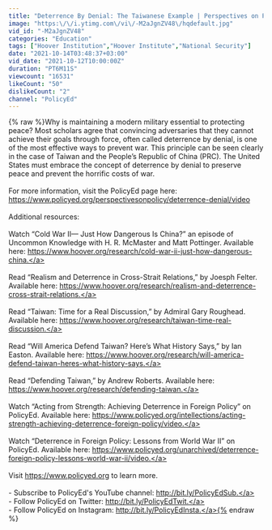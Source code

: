```yaml
---
title: "Deterrence By Denial: The Taiwanese Example | Perspectives on Policy"
image: "https:\/\/i.ytimg.com\/vi\/-M2aJgnZV48\/hqdefault.jpg"
vid_id: "-M2aJgnZV48"
categories: "Education"
tags: ["Hoover Institution","Hoover Institute","National Security"]
date: "2021-10-14T03:48:37+03:00"
vid_date: "2021-10-12T10:00:00Z"
duration: "PT6M11S"
viewcount: "16531"
likeCount: "50"
dislikeCount: "2"
channel: "PolicyEd"
---
```

{% raw %}Why is maintaining a modern military essential to protecting peace? Most scholars agree that convincing adversaries that they cannot achieve their goals through force, often called deterrence by denial, is one of the most effective ways to prevent war. This principle can be seen clearly in the case of Taiwan and the People’s Republic of China (PRC). The United States must embrace the concept of deterrence by denial to preserve peace and prevent the horrific costs of war.<br /><br />For more information, visit the PolicyEd page here: <a rel="nofollow" target="blank" href="https://www.policyed.org/perspectivesonpolicy/deterrence-denial/video">https://www.policyed.org/perspectivesonpolicy/deterrence-denial/video</a><br /><br />Additional resources:<br /><br />Watch “Cold War II— Just How Dangerous Is China?” an episode of Uncommon Knowledge with H. R. McMaster and Matt Pottinger. Available here: <a rel="nofollow" target="blank" href="https://www.hoover.org/research/cold-war-ii-just-how-dangerous-china.">https://www.hoover.org/research/cold-war-ii-just-how-dangerous-china.</a><br /><br />Read “Realism and Deterrence in Cross-Strait Relations,” by Joesph Felter. Available here: <a rel="nofollow" target="blank" href="https://www.hoover.org/research/realism-and-deterrence-cross-strait-relations.">https://www.hoover.org/research/realism-and-deterrence-cross-strait-relations.</a><br /><br />Read “Taiwan: Time for a Real Discussion,” by Admiral Gary Roughead. Available here: <a rel="nofollow" target="blank" href="https://www.hoover.org/research/taiwan-time-real-discussion.">https://www.hoover.org/research/taiwan-time-real-discussion.</a><br /><br />Read “Will America Defend Taiwan? Here’s What History Says,” by Ian Easton. Available here: <a rel="nofollow" target="blank" href="https://www.hoover.org/research/will-america-defend-taiwan-heres-what-history-says.">https://www.hoover.org/research/will-america-defend-taiwan-heres-what-history-says.</a><br /><br />Read “Defending Taiwan,” by Andrew Roberts. Available here: <a rel="nofollow" target="blank" href="https://www.hoover.org/research/defending-taiwan.">https://www.hoover.org/research/defending-taiwan.</a><br /><br />Watch “Acting from Strength: Achieving Deterrence in Foreign Policy” on PolicyEd. Available here: <a rel="nofollow" target="blank" href="https://www.policyed.org/intellections/acting-strength-achieving-deterrence-foreign-policy/video.">https://www.policyed.org/intellections/acting-strength-achieving-deterrence-foreign-policy/video.</a><br /><br />Watch “Deterrence in Foreign Policy: Lessons from World War II” on PolicyEd. Available here: <a rel="nofollow" target="blank" href="https://www.policyed.org/unarchived/deterrence-foreign-policy-lessons-world-war-ii/video.">https://www.policyed.org/unarchived/deterrence-foreign-policy-lessons-world-war-ii/video.</a><br /><br />Visit <a rel="nofollow" target="blank" href="https://www.policyed.org">https://www.policyed.org</a> to learn more.<br /><br />- Subscribe to PolicyEd's YouTube channel: <a rel="nofollow" target="blank" href="http://bit.ly/PolicyEdSub.">http://bit.ly/PolicyEdSub.</a><br />- Follow PolicyEd on Twitter: <a rel="nofollow" target="blank" href="http://bit.ly/PolicyEdTwit.">http://bit.ly/PolicyEdTwit.</a><br />- Follow PolicyEd on Instagram: <a rel="nofollow" target="blank" href="http://bit.ly/PolicyEdInsta.">http://bit.ly/PolicyEdInsta.</a>{% endraw %}
